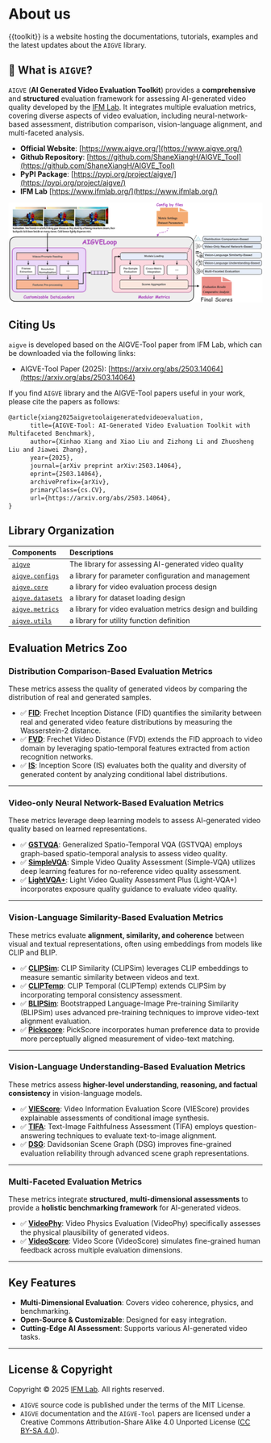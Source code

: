 # About us

{{toolkit}} is a website hosting the documentations, tutorials, examples and the latest updates about the `AIGVE` library.

## 🚀 What is `AIGVE`?

`AIGVE` (**AI Generated Video Evaluation Toolkit**) provides a **comprehensive** and **structured** evaluation framework for assessing AI-generated video quality developed by the [IFM Lab](https://www.ifmlab.org/). It integrates multiple evaluation metrics, covering diverse aspects of video evaluation, including neural-network-based assessment, distribution comparison, vision-language alignment, and multi-faceted analysis.

* **Official Website**: [https://www.aigve.org/](https://www.aigve.org/)
* **Github Repository**: [https://github.com/ShaneXiangH/AIGVE_Tool](https://github.com/ShaneXiangH/AIGVE_Tool)
* **PyPI Package**: [https://pypi.org/project/aigve/](https://pypi.org/project/aigve/)
* **IFM Lab** [https://www.ifmlab.org/](https://www.ifmlab.org/)

![AIGVE Toolkit Structure](../assets/img/toolkit_structure.png)

## Citing Us

`aigve` is developed based on the AIGVE-Tool paper from IFM Lab, which can be downloaded via the following links:

* AIGVE-Tool Paper (2025): [https://arxiv.org/abs/2503.14064](https://arxiv.org/abs/2503.14064)

If you find `AIGVE` library and the AIGVE-Tool papers useful in your work, please cite the papers as follows:
```
@article{xiang2025aigvetoolaigeneratedvideoevaluation,
      title={AIGVE-Tool: AI-Generated Video Evaluation Toolkit with Multifaceted Benchmark}, 
      author={Xinhao Xiang and Xiao Liu and Zizhong Li and Zhuosheng Liu and Jiawei Zhang},
      year={2025},
      journal={arXiv preprint arXiv:2503.14064},
      eprint={2503.14064},
      archivePrefix={arXiv},
      primaryClass={cs.CV},
      url={https://arxiv.org/abs/2503.14064}, 
}
```

## Library Organization

| Components                                                                  | Descriptions                                                          |
|:----------------------------------------------------------------------------|:----------------------------------------------------------------------|
| [`aigve`](https://www.aigve.org/documentations/aigve/)                      | The library for assessing AI-generated video quality                  |
| [`aigve.configs`](https://www.aigve.org/documentations/configs/)              | a library for parameter configuration and management                  |
| [`aigve.core`](https://www.aigve.org/documentations/core/)                  | a library for video evaluation process design                         |
| [`aigve.datasets`](https://www.aigve.org/documentations/datasets/)          | a library for dataset loading design                                  |
| [`aigve.metrics`](https://www.aigve.org/documentations/metrics/)            | a library for video evaluation metrics design and building            |
| [`aigve.utils`](https://www.aigve.org/documentations/utils/)                | a library for utility function definition                             |




## Evaluation Metrics Zoo

###  **Distribution Comparison-Based Evaluation Metrics**

<!-- <h2><img src="../../assets/icons/dis_based.png" alt="chart icon" style="height: 1.2em; vertical-align: middle;"> <strong>Distribution Comparison-Based Evaluation Metrics</strong></h2> -->

These metrics assess the quality of generated videos by comparing the distribution of real and generated samples.

- ✅ **[FID](../documentations/metrics/fid.md)**: Frechet Inception Distance (FID) quantifies the similarity between real and generated video feature distributions by measuring the Wasserstein-2 distance.
- ✅ **[FVD](../documentations/metrics/fvd.md)**: Frechet Video Distance (FVD) extends the FID approach to video domain by leveraging spatio-temporal features extracted from action recognition networks.
- ✅ **[IS](../documentations/metrics/is_score.md)**: Inception Score (IS) evaluates both the quality and diversity of generated content by analyzing conditional label distributions.

---

### **Video-only Neural Network-Based Evaluation Metrics**
These metrics leverage deep learning models to assess AI-generated video quality based on learned representations.

- ✅ **[GSTVQA](../documentations/metrics/gstvqa.md)**: Generalized Spatio-Temporal VQA (GSTVQA) employs graph-based spatio-temporal analysis to assess video quality.
- ✅ **[SimpleVQA](../documentations/metrics/simplevqa.md)**: Simple Video Quality Assessment (Simple-VQA) utilizes deep learning features for no-reference video quality assessment.
- ✅ **[LightVQA+](../documentations/metrics/lightvqaplus.md)**: Light Video Quality Assessment Plus (Light-VQA+) incorporates exposure quality guidance to evaluate video quality.

---

### **Vision-Language Similarity-Based Evaluation Metrics**
These metrics evaluate **alignment, similarity, and coherence** between visual and textual representations, often using embeddings from models like CLIP and BLIP.

- ✅ **[CLIPSim](../documentations/metrics/clipsim.md)**: CLIP Similarity (CLIPSim) leverages CLIP embeddings to measure semantic similarity between videos and text.
- ✅ **[CLIPTemp](../documentations/metrics/cliptemp.md)**: CLIP Temporal (CLIPTemp) extends CLIPSim by incorporating temporal consistency assessment.
- ✅ **[BLIPSim](../documentations/metrics/blipsim.md)**: Bootstrapped Language-Image Pre-training Similarity (BLIPSim) uses advanced pre-training techniques to improve video-text alignment evaluation.
- ✅ **[Pickscore](../documentations/metrics/pickscore.md)**: PickScore incorporates human preference data to provide more perceptually aligned measurement of video-text matching.

---

### **Vision-Language Understanding-Based Evaluation Metrics**
These metrics assess **higher-level understanding, reasoning, and factual consistency** in vision-language models.

- ✅ **[VIEScore](../documentations/metrics/viescore.md)**: Video Information Evaluation Score (VIEScore) provides explainable assessments of conditional image synthesis.
- ✅ **[TIFA](../documentations/metrics/tifa.md)**: Text-Image Faithfulness Assessment (TIFA) employs question-answering techniques to evaluate text-to-image alignment.
- ✅ **[DSG](../documentations/metrics/dsg.md)**: Davidsonian Scene Graph (DSG) improves fine-grained evaluation reliability through advanced scene graph representations.

---

### **Multi-Faceted Evaluation Metrics**
These metrics integrate **structured, multi-dimensional assessments** to provide a **holistic benchmarking framework** for AI-generated videos.

- ✅ **[VideoPhy](../documentations/metrics/videophy.md)**: Video Physics Evaluation (VideoPhy) specifically assesses the physical plausibility of generated videos.
- ✅ **[VideoScore](../documentations/metrics/viescore.md)**: Video Score (VideoScore) simulates fine-grained human feedback across multiple evaluation dimensions.
---

## Key Features
- **Multi-Dimensional Evaluation**: Covers video coherence, physics, and benchmarking.
- **Open-Source & Customizable**: Designed for easy integration.
- **Cutting-Edge AI Assessment**: Supports various AI-generated video tasks.

---

<!-- | Components                                                                            | Descriptions                                                                                     |
|:--------------------------------------------------------------------------------------|:-------------------------------------------------------------------------------------------------|
| [`tinybig`]()                          | a deep function learning library like torch.nn, deeply integrated with autograd                  |
| [`tinybig.model`]()                      | a library providing the RPN models for addressing various deep function learning tasks           | -->
                                  


## License & Copyright

Copyright © 2025 [IFM Lab](https://www.ifmlab.org/). All rights reserved.

* `AIGVE` source code is published under the terms of the MIT License. 
* `AIGVE` documentation and the `AIGVE-Tool` papers are licensed under a Creative Commons Attribution-Share Alike 4.0 Unported License ([CC BY-SA 4.0](https://creativecommons.org/licenses/by-sa/4.0/)). 